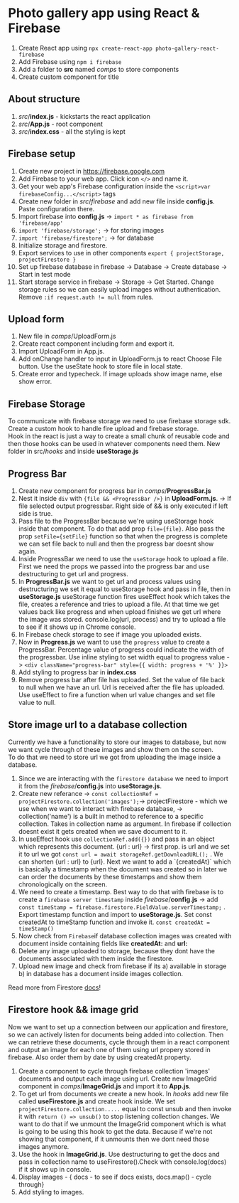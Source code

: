 # Photo gallery app using React & Firebase

1. Create React app using `npx create-react-app photo-gallery-react-firebase`
2. Add Firebase using `npm i firebase`
3. Add a folder to **src** named _comps_ to store components
4. Create custom component for title

## About structure

1. _src_/**index.js** - kickstarts the react application
2. _src_/**App.js** - root component
3. _src_/**index.css** - all the styling is kept

## Firebase setup

1. Create new project in <https://firebase.google.com>
2. Add Firebase to your web app. Click icon `</>` and name it.
3. Get your web app's Firebase configuration inside the `<script>var firebaseConfig...</script>` tags
4. Create new folder in _src_/_firebase_ and add new file inside **config.js**. Paste configuration there.
5. Import firebase into **config.js** -> `import * as firebase from 'firebase/app'`
6. `import 'firebase/storage';` -> for storing images
7. `import 'firebase/firestore';` -> for database
8. Initialize storage and firestore.
9. Export services to use in other components `export { projectStorage, projectFirestore }`
10. Set up firebase database in firebase -> Database -> Create database -> Start in test mode
11. Start storage service in firebase -> Storage -> Get Started. Change storage rules so we can easily upload images without authentication. Remove `:if request.auth != null` from rules.

## Upload form

1. New file in _comps_/UploadForm.js
2. Create react component including form and export it.
3. Import UploadForm in App.js.
4. Add onChange handler to input in UploadForm.js to react Choose File button. Use the useState hook to store file in local state.
5. Create error and typecheck. If image uploads show image name, else show error.

## Firebase Storage

To communicate with firebase storage we need to use firebase storage sdk.  
Create a custom hook to handle fire upload and firebase storage.  
Hook in the react is just a way to create a small chunk of reusable code and then those hooks can be used in whatever components need them.
New folder in src/_hooks_ and inside **useStorage.js**

## Progress Bar

1. Create new component for progress bar in _comps_/**ProgressBar.js**
2. Nest it inside `div` with `{file && <ProgressBar />}` in **UploadForm.js**. -> If file selected output progressbar. Right side of && is only executed if left side is true.
3. Pass file to the ProgressBar because we're using useStorage hook inside that component. To do that add prop `file={file}`. Also pass the prop `setFile={setFile}` function so that when the progress is complete we can set file back to null and then the progress bar doesnt show again.
4. Inside ProgressBar we need to use the `useStorage` hook to upload a file. First we need the props we passed into the progress bar and use destructuring to get url and progress.
5. In **ProgressBar.js** we want to get url and process values using destructuring we set it equal to useStorage hook and pass in file, then in **useStorage.js** useStorage function fires useEffect hook which takes the file, creates a reference and tries to upload a file. At that time we get values back like progress and when upload finishes we get url where the image was stored. console.log(url, process) and try to upload a file to see if it shows up in Chrome console.
6. In Firebase check storage to see if image you uploaded exists.
7. Now in **Progress.js** we want to use the `progress` value to create a ProgressBar. Percentage value of progress could indicate the width of the progressbar. Use inline styling to set width equal to progress value -> `<div className="progress-bar" style={{ width: progress + '%' }}>`
8. Add styling to progress bar in **index.css**
9. Remove progress bar after file has uploaded. Set the value of file back to null when we have an url. Url is received after the file has uploaded. Use useEffect to fire a function when url value changes and set file value to null.

## Store image url to a database collection

Currently we have a functionality to store our images to database, but now we want cycle through of these images and show them on the screen.  
To do that we need to store url we got from uploading the image inside a database.

1. Since we are interacting with the `firestore database` we need to import it from the _firebase_/**config.js** into **useStorage.js**.
2. Create new referance -> `const collectionRef = projectFirestore.collection('images');`-> projectFirestore - which we use when we want to interact with firebase database, -> collection('name') is a built in method to reference to a specific collection. Takes in collection name as argument. In firebase if collection doesnt exist it gets created when we save document to it.
3. In useEffect hook use `collectionRef.add({})` and pass in an object which represents this document. {url : url} -> first prop. is url and we set it to url we got `const url = await storageRef.getDownloadURL();` . We can shorten {url : url} to {url}. Next we want to add a `{createdAt}´ which is basically a timestamp when the document was created so in later we can order the documents by these timestamps and show them chronologically on the screen.
4. We need to create a timestamp. Best way to do that with firebase is to create a `firebase server timestamp` inside _firebase_/**config.js** -> add `const timeStamp = firebase.firestore.FieldValue.serverTimestamp;` . Export timestamp function and import to **useStorage.js**. Set const createdAt to timeStamp function and invoke it. `const createdAt = timeStamp()`
5. Now check from `Firebase`if database collection images was created with document inside containing fields like **createdAt:** and **url:**
6. Delete any image uploaded to storage, because they dont have the documents associated with them inside the firestore.
7. Upload new image and check from firebase if its a) available in storage b) in database has a document inside images collection.

Read more from Firestore [docs](https://firebase.google.com/docs/firestore)!

## Firestore hook && image grid

Now we want to set up a connection between our application and firestore, so we can actively listen for documents being added into collection. Then we can retrieve these documents, cycle through them in a react component and output an image for each one of them using url propery stored in firebase. Also order them by date by using createdAt property.

1. Create a component to cycle through firebase collection 'images' documents and output each image using url. Create new ImageGrid component in _comps_/**ImageGrid.js** and import it to **App.js**.
2. To get url from documents we create a new hook. In _hooks_ add new file called **useFirestore.js** and create hook inside. We set `projectFirestore.collection.....` equal to const unsub and then invoke it with `return () => unsub()` to stop listening collection changes.
   We want to do that if we unmount the ImageGrid component which is what is going to be using this hook to get the data. Because if we're not showing that component, if it unmounts then we dont need those images anymore.
3. Use the hook in **ImageGrid.js**. Use destructuring to get the docs and pass in collection name to useFirestore().Check with console.log(docs) if it shows up in console.
4. Display images - { docs - to see if docs exists, docs.map() - cycle through}
5. Add styling to images.
